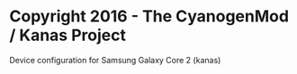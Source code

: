 Copyright 2016 - The CyanogenMod / Kanas Project
================================================

Device configuration for Samsung Galaxy Core 2 (kanas)
